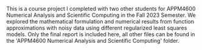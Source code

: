 This is a course project I completed with two other students for APPM4600 Numerical Analysis and Scientific Computing in the Fall 2023 Semester. We explored the mathematical formulation and numerical results from function approximations with noisy data using different regularized least squares models. Only the final report is included here, all other files can be found in the 'APPM4600 Numerical Analysis and Scientific Computing' folder.
